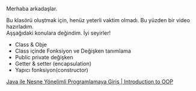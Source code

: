 Merhaba arkadaşlar.

Bu klasörü oluştmak için, henüz yeterli vaktim olmadı. Bu yüzden bir video hazırladım. </br>
Aşşağıdaki konulara değindim. İyi seyirler!

- Class & Obje
- Class içinde Fonksiyon ve Değişken tanımlama
- Public private değişken
- Getter & setter (encapsulation)
- Yapıcı fonksiyon(constructor)

[Java ile Nesne Yönelimli Programlamaya Giriş | Introduction to OOP](https://www.youtube.com/watch?v=5vhpTxv2CTQ)
